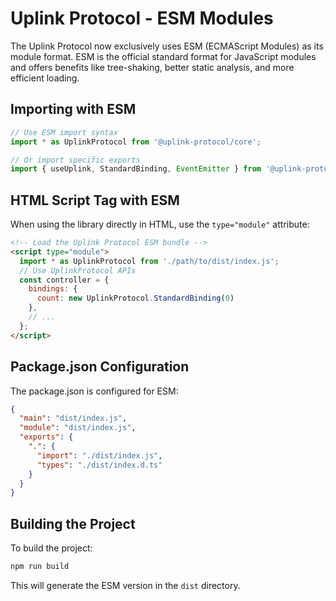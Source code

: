 # Uplink Protocol - ESM Modules

The Uplink Protocol now exclusively uses ESM (ECMAScript Modules) as its module format. ESM is the official standard format for JavaScript modules and offers benefits like tree-shaking, better static analysis, and more efficient loading.

## Importing with ESM

```javascript
// Use ESM import syntax
import * as UplinkProtocol from '@uplink-protocol/core';

// Or import specific exports
import { useUplink, StandardBinding, EventEmitter } from '@uplink-protocol/core';
```

## HTML Script Tag with ESM

When using the library directly in HTML, use the `type="module"` attribute:

```html
<!-- Load the Uplink Protocol ESM bundle -->
<script type="module">
  import * as UplinkProtocol from './path/to/dist/index.js';
  // Use UplinkProtocol APIs
  const controller = {
    bindings: {
      count: new UplinkProtocol.StandardBinding(0)
    },
    // ...
  };
</script>
```

## Package.json Configuration

The package.json is configured for ESM:

```json
{
  "main": "dist/index.js",
  "module": "dist/index.js",
  "exports": {
    ".": {
      "import": "./dist/index.js",
      "types": "./dist/index.d.ts"
    }
  }
}
```

## Building the Project

To build the project:

```bash
npm run build
```

This will generate the ESM version in the `dist` directory.
